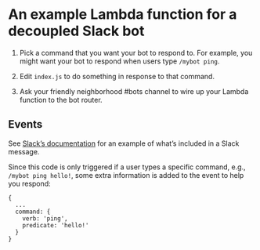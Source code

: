 # An example Lambda function for a decoupled Slack bot

1. Pick a command that you want your bot to respond to. For example, you might
   want your bot to respond when users type `/mybot ping`.

2. Edit `index.js` to do something in response to that command.

3. Ask your friendly neighborhood #bots channel to wire up your Lambda function
   to the bot router.

## Events

See [Slack’s documentation][slack-slash-docs] for an example of what’s included
in a Slack message.

Since this code is only triggered if a user types a specific command, e.g.,
`/mybot ping hello!`, some extra information is added to the event to help you
respond:

```
{
  ...
  command: {
    verb: 'ping',
    predicate: 'hello!'
  }
}
```

[slack-slash-docs]: https://api.slack.com/slash-commands
